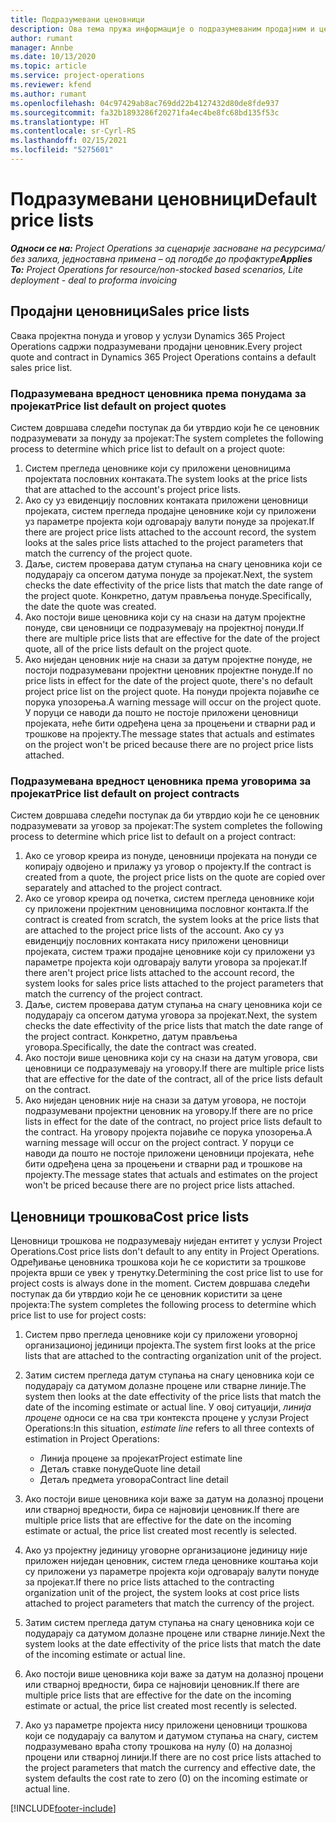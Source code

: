 ```yaml
---
title: Подразумевани ценовници
description: Ова тема пружа информације о подразумеваним продајним и ценовницима трошкова у услузи Project Operations.
author: rumant
manager: Annbe
ms.date: 10/13/2020
ms.topic: article
ms.service: project-operations
ms.reviewer: kfend
ms.author: rumant
ms.openlocfilehash: 04c97429ab8ac769dd22b4127432d80de8fde937
ms.sourcegitcommit: fa32b1893286f20271fa4ec4be8fc68bd135f53c
ms.translationtype: HT
ms.contentlocale: sr-Cyrl-RS
ms.lasthandoff: 02/15/2021
ms.locfileid: "5275601"
---
```

# <a name="default-price-lists"></a><span data-ttu-id="2f679-103">Подразумевани ценовници</span><span class="sxs-lookup"><span data-stu-id="2f679-103">Default price lists</span></span>

<span data-ttu-id="2f679-104">_**Односи се на:** Project Operations за сценарије засноване на ресурсима/без залиха, једноставна примена – од погодбе до профактуре_</span><span class="sxs-lookup"><span data-stu-id="2f679-104">_**Applies To:** Project Operations for resource/non-stocked based scenarios, Lite deployment - deal to proforma invoicing_</span></span>

## <a name="sales-price-lists"></a><span data-ttu-id="2f679-105">Продајни ценовници</span><span class="sxs-lookup"><span data-stu-id="2f679-105">Sales price lists</span></span>

<span data-ttu-id="2f679-106">Свака пројектна понуда и уговор у услузи Dynamics 365 Project Operations садржи подразумевани продајни ценовник.</span><span class="sxs-lookup"><span data-stu-id="2f679-106">Every project quote and contract in Dynamics 365 Project Operations contains a default sales price list.</span></span> 

### <a name="price-list-default-on-project-quotes"></a><span data-ttu-id="2f679-107">Подразумевана вредност ценовника према понудама за пројекат</span><span class="sxs-lookup"><span data-stu-id="2f679-107">Price list default on project quotes</span></span>
<span data-ttu-id="2f679-108">Систем довршава следећи поступак да би утврдио који ће се ценовник подразумевати за понуду за пројекат:</span><span class="sxs-lookup"><span data-stu-id="2f679-108">The system completes the following process to determine which price list to default on a project quote:</span></span>

1. <span data-ttu-id="2f679-109">Систем прегледа ценовнике који су приложени ценовницима пројектата пословних контаката.</span><span class="sxs-lookup"><span data-stu-id="2f679-109">The system looks at the price lists that are attached to the account's project price lists.</span></span> 
2. <span data-ttu-id="2f679-110">Ако су уз евиденцију пословних контаката приложени ценовници пројеката, систем прегледа продајне ценовнике који су приложени уз параметре пројекта који одговарају валути понуде за пројекат.</span><span class="sxs-lookup"><span data-stu-id="2f679-110">If there are project price lists attached to the account record, the system looks at the sales price lists attached to the project parameters that match the currency of the project quote.</span></span>
3. <span data-ttu-id="2f679-111">Даље, систем проверава датум ступања на снагу ценовника који се подударају са опсегом датума понуде за пројекат.</span><span class="sxs-lookup"><span data-stu-id="2f679-111">Next, the system checks the date effectivity of the price lists that match the date range of the project quote.</span></span> <span data-ttu-id="2f679-112">Конкретно, датум прављења понуде.</span><span class="sxs-lookup"><span data-stu-id="2f679-112">Specifically, the date the quote was created.</span></span>
4. <span data-ttu-id="2f679-113">Ако постоји више ценовника који су на снази на датум пројектне понуде, сви ценовници се подразумевају на пројектној понуди.</span><span class="sxs-lookup"><span data-stu-id="2f679-113">If there are multiple price lists that are effective for the date of the project quote, all of the price lists default on the project quote.</span></span>
5. <span data-ttu-id="2f679-114">Ако ниједан ценовник није на снази за датум пројектне понуде, не постоји подразумевани пројектни ценовник пројектне понуде.</span><span class="sxs-lookup"><span data-stu-id="2f679-114">If no price lists in effect for the date of the project quote, there's no default project price list on the project quote.</span></span> <span data-ttu-id="2f679-115">На понуди пројекта појавиће се порука упозорења.</span><span class="sxs-lookup"><span data-stu-id="2f679-115">A warning message will occur on the project quote.</span></span> <span data-ttu-id="2f679-116">У поруци се наводи да пошто не постоје приложени ценовници пројеката, неће бити одређена цена за процењени и стварни рад и трошкове на пројекту.</span><span class="sxs-lookup"><span data-stu-id="2f679-116">The message states that actuals and estimates on the project won't be priced because there are no project price lists attached.</span></span>

### <a name="price-list-default-on-project-contracts"></a><span data-ttu-id="2f679-117">Подразумевана вредност ценовника према уговорима за пројекат</span><span class="sxs-lookup"><span data-stu-id="2f679-117">Price list default on project contracts</span></span> 
<span data-ttu-id="2f679-118">Систем довршава следећи поступак да би утврдио који ће се ценовник подразумевати за уговор за пројекат:</span><span class="sxs-lookup"><span data-stu-id="2f679-118">The system completes the following process to determine which price list to default on a project contract:</span></span>

1. <span data-ttu-id="2f679-119">Ако се уговор креира из понуде, ценовници пројеката на понуди се копирају одвојено и прилажу уз уговор о пројекту.</span><span class="sxs-lookup"><span data-stu-id="2f679-119">If the contract is created from a quote, the project price lists on the quote are copied over separately and attached to the project contract.</span></span>
2. <span data-ttu-id="2f679-120">Ако се уговор креира од почетка, систем прегледа ценовнике који су приложени пројектним ценовницима пословног контакта.</span><span class="sxs-lookup"><span data-stu-id="2f679-120">If the contract is created from scratch, the system looks at the price lists that are attached to the project price lists of the account.</span></span> <span data-ttu-id="2f679-121">Ако су уз евиденцију пословних контаката нису приложени ценовници пројеката, систем тражи продајне ценовнике који су приложени уз параметре пројекта који одговарају валути уговора за пројекат.</span><span class="sxs-lookup"><span data-stu-id="2f679-121">If there aren't project price lists attached to the account record, the system looks for sales price lists attached to the project parameters that match the currency of the project contract.</span></span>
4. <span data-ttu-id="2f679-122">Даље, систем проверава датум ступања на снагу ценовника који се подударају са опсегом датума уговора за пројекат.</span><span class="sxs-lookup"><span data-stu-id="2f679-122">Next, the system checks the date effectivity of the price lists that match the date range of the project contract.</span></span> <span data-ttu-id="2f679-123">Конкретно, датум прављења уговора.</span><span class="sxs-lookup"><span data-stu-id="2f679-123">Specifically, the date the contract was created.</span></span>
5. <span data-ttu-id="2f679-124">Ако постоји више ценовника који су на снази на датум уговора, сви ценовници се подразумевају на уговору.</span><span class="sxs-lookup"><span data-stu-id="2f679-124">If there are multiple price lists that are effective for the date of the contract, all of the price lists default on the contract.</span></span>
6. <span data-ttu-id="2f679-125">Ако ниједан ценовник није на снази за датум уговора, не постоји подразумевани пројектни ценовник на уговору.</span><span class="sxs-lookup"><span data-stu-id="2f679-125">If there are no price lists in effect for the date of the contract, no project price lists default to the contract.</span></span> <span data-ttu-id="2f679-126">На уговору пројекта појавиће се порука упозорења.</span><span class="sxs-lookup"><span data-stu-id="2f679-126">A warning message will occur on the project contract.</span></span> <span data-ttu-id="2f679-127">У поруци се наводи да пошто не постоје приложени ценовници пројеката, неће бити одређена цена за процењени и стварни рад и трошкове на пројекту.</span><span class="sxs-lookup"><span data-stu-id="2f679-127">The message states that actuals and estimates on the project won't be priced because there are no project price lists attached.</span></span>

## <a name="cost-price-lists"></a><span data-ttu-id="2f679-128">Ценовници трошкова</span><span class="sxs-lookup"><span data-stu-id="2f679-128">Cost price lists</span></span>

<span data-ttu-id="2f679-129">Ценовници трошкова не подразумевају ниједан ентитет у услузи Project Operations.</span><span class="sxs-lookup"><span data-stu-id="2f679-129">Cost price lists don't default to any entity in Project Operations.</span></span> <span data-ttu-id="2f679-130">Одређивање ценовника трошкова који ће се користити за трошкове пројекта врши се увек у тренутку.</span><span class="sxs-lookup"><span data-stu-id="2f679-130">Determining the cost price list to use for project costs is always done in the moment.</span></span> <span data-ttu-id="2f679-131">Систем довршава следећи поступак да би утврдио који ће се ценовник користити за цене пројекта:</span><span class="sxs-lookup"><span data-stu-id="2f679-131">The system completes the following process to determine which price list to use for project costs:</span></span>

1. <span data-ttu-id="2f679-132">Систем прво прегледа ценовнике који су приложени уговорној организационој јединици пројекта.</span><span class="sxs-lookup"><span data-stu-id="2f679-132">The system first looks at the price lists that are attached to the contracting organization unit of the project.</span></span>
2. <span data-ttu-id="2f679-133">Затим систем прегледа датум ступања на снагу ценовника који се подударају са датумом долазне процене или стварне линије.</span><span class="sxs-lookup"><span data-stu-id="2f679-133">The system then looks at the date effectivity of the price lists that match the date of the incoming estimate or actual line.</span></span> <span data-ttu-id="2f679-134">У овој ситуацији, *линија процене* односи се на сва три контекста процене у услузи Project Operations:</span><span class="sxs-lookup"><span data-stu-id="2f679-134">In this situation, *estimate line* refers to all three contexts of estimation in Project Operations:</span></span>

    - <span data-ttu-id="2f679-135">Линија процене за пројекат</span><span class="sxs-lookup"><span data-stu-id="2f679-135">Project estimate line</span></span>
    - <span data-ttu-id="2f679-136">Детаљ ставке понуде</span><span class="sxs-lookup"><span data-stu-id="2f679-136">Quote line detail</span></span>
    - <span data-ttu-id="2f679-137">Детаљ предмета уговора</span><span class="sxs-lookup"><span data-stu-id="2f679-137">Contract line detail</span></span>
  
3. <span data-ttu-id="2f679-138">Ако постоји више ценовника који важе за датум на долазној процени или стварној вредности, бира се најновији ценовник.</span><span class="sxs-lookup"><span data-stu-id="2f679-138">If there are multiple price lists that are effective for the date on the incoming estimate or actual, the price list created most recently is selected.</span></span>
4. <span data-ttu-id="2f679-139">Ако уз пројектну јединицу уговорне организационе јединицу није приложен ниједан ценовник, систем гледа ценовнике коштања који су приложени уз параметре пројекта који одговарају валути понуде за пројекат.</span><span class="sxs-lookup"><span data-stu-id="2f679-139">If there no price lists attached to the contracting organization unit of the project, the system looks at cost price lists attached to project parameters that match the currency of the project.</span></span>
5. <span data-ttu-id="2f679-140">Затим систем прегледа датум ступања на снагу ценовника који се подударају са датумом долазне процене или стварне линије.</span><span class="sxs-lookup"><span data-stu-id="2f679-140">Next the system looks at the date effectivity of the price lists that match the date of the incoming estimate or actual line.</span></span> 
6. <span data-ttu-id="2f679-141">Ако постоји више ценовника који важе за датум на долазној процени или стварној вредности, бира се најновији ценовник.</span><span class="sxs-lookup"><span data-stu-id="2f679-141">If there are multiple price lists that are effective for the date on the incoming estimate or actual, the price list created most recently is selected.</span></span>
7. <span data-ttu-id="2f679-142">Ако уз параметре пројекта нису приложени ценовници трошкова који се подударају са валутом и датумом ступања на снагу, систем подразумевано враћа стопу трошкова на нулу (0) на долазној процени или стварној линији.</span><span class="sxs-lookup"><span data-stu-id="2f679-142">If there are no cost price lists attached to the project parameters that match the currency and effective date, the system defaults the cost rate to zero (0) on the incoming estimate or actual line.</span></span>


[!INCLUDE[footer-include](../includes/footer-banner.md)]
